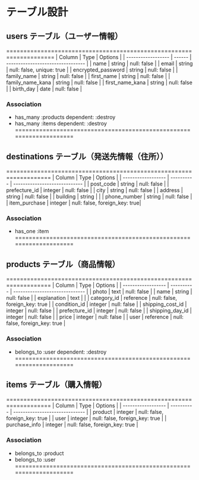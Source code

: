 # テーブル設計

## users テーブル（ユーザー情報）
====================================================================
| Column             | Type   | Options                           | 
| ------------------ | ------ | --------------------------------- |
| name               | string | null: false                       |
| email              | string | null: false, unique: true         |
| encrypted_password | string | null: false                       |
| family_name        | string | null: false                       |
| first_name         | string | null: false                       |
| family_name_kana   | string | null: false                       |
| first_name_kana    | string | null: false                       |
| birth_day          | date   | null: false                       |
### Association
- has_many :products dependent: :destroy
- has_many :items dependent: :destroy
====================================================================

##  destinations テーブル（発送先情報（住所））
===================================================================
| Column             | Type       | Options                       | 
| ------------------ | ---------- | ----------------------------- | 
| post_code          | string     | null: false                   |
| prefecture_id      | integer    | null: false                   |
| city               | string     | null: false                   |
| address            | string     | null: false                   |
| building           | string     |                               |
| phone_number       | string     | null: false                   |
| item_purchase      | integer    | null: false, foreign_key: true|
### Association
- has_one :item
====================================================================


## products テーブル（商品情報）
===================================================================
| Column             | Type       | Options                        |
| ------------------ | ---------- | ------------------------------ |
| photo              | text       | null: false                    |
| name               | string     | null: false                    |
| explanation        | text       |                                |
| category_id        | reference  | null: false, foreign_key: true |
| condition_id       | integer    | null: false                    |
| shipping_cost_id   | integer    | null: false                    |
| prefecture_id      | integer    | null: false                    |
| shipping_day_id    | integer    | null: false                    |
| price              | integer    | null: false                    |
| user               | reference  | null: false, foreign_key: true |
### Association
- belongs_to :user dependent: :destroy
====================================================================

## items テーブル（購入情報）
===================================================================
| Column             | Type       | Options                        |
| ------------------ | ---------- | ------------------------------ |
| product            | integer    | null: false, foreign_key: true |
| user               | integer    | null: false, foreign_key: true |
| purchase_info      | integer    | null: false, foreign_key: true |
### Association
- belongs_to :product
- belongs_to :user
====================================================================